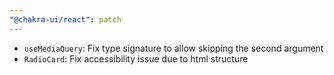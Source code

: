```yaml
---
"@chakra-ui/react": patch
---
```


- `useMediaQuery`: Fix type signature to allow skipping the second argument
- `RadioCard`: Fix accessibility issue due to html structure
